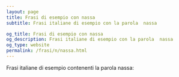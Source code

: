```yaml
---
layout: page
title: Frasi di esempio con nassa 
subtitle: Frasi italiane di esempio con la parola  nassa

og_title: Frasi di esempio con nassa 
og_description: Frasi italiane di esempio con la parola  nassa
og_type: website
permalink: /frasi/n/nassa.html
---
```


Frasi italiane di esempio contenenti la parola nassa:


